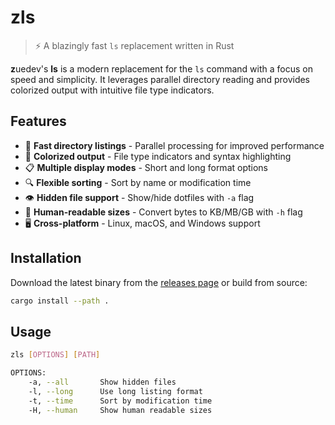 # zls

> ⚡ A blazingly fast `ls` replacement written in Rust

**z**uedev's **ls** is a modern replacement for the `ls` command with a focus on speed and simplicity. It leverages parallel directory reading and provides colorized output with intuitive file type indicators.

## Features

- 🚀 **Fast directory listings** - Parallel processing for improved performance
- 🎨 **Colorized output** - File type indicators and syntax highlighting
- 📋 **Multiple display modes** - Short and long format options
- 🔍 **Flexible sorting** - Sort by name or modification time
- 👁️ **Hidden file support** - Show/hide dotfiles with `-a` flag
- 📏 **Human-readable sizes** - Convert bytes to KB/MB/GB with `-h` flag
- 🖥️ **Cross-platform** - Linux, macOS, and Windows support

## Installation

Download the latest binary from the [releases page](https://github.com/zuedev/zls/releases) or build from source:

```bash
cargo install --path .
```

## Usage

```bash
zls [OPTIONS] [PATH]

OPTIONS:
    -a, --all       Show hidden files
    -l, --long      Use long listing format
    -t, --time      Sort by modification time
    -H, --human     Show human readable sizes
```
